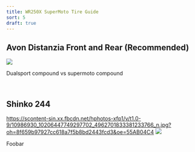 ```yaml
---
title: WR250X SuperMoto Tire Guide
sort: 5
draft: true
---
```


## Avon Distanzia Front and Rear (Recommended)

<a href='{{ site.staticContentUrl }}articles/wr250r-d606-mt21.jpg' data-featherlight='{{ site.staticContentUrl }}articles/wr250r-d606-mt21.jpg'>
	<img src='{{ site.staticContentUrl }}articles/wr250r-d606-mt21.jpg' class='img-responsive img-rounded'/>
</a>

Dualsport compound vs supermoto compound


<br/>

## Shinko 244

https://scontent-sin.xx.fbcdn.net/hphotos-xfp1/v/t1.0-9/10986930_10206447749297702_4962701833381233766_n.jpg?oh=8f659b97927cc618a7f5b8bd2443fcd3&oe=55AB04C4
<a href='{{ site.staticContentUrl }}articles/wr250r-mitas-c16-c17.jpg' data-featherlight='{{ site.staticContentUrl }}articles/wr250r-mitas-c16-c17.jpg'>
	<img src='{{ site.staticContentUrl }}articles/wr250r-mitas-c16-c17.jpg' class='img-responsive img-rounded'/>
</a>

Foobar

